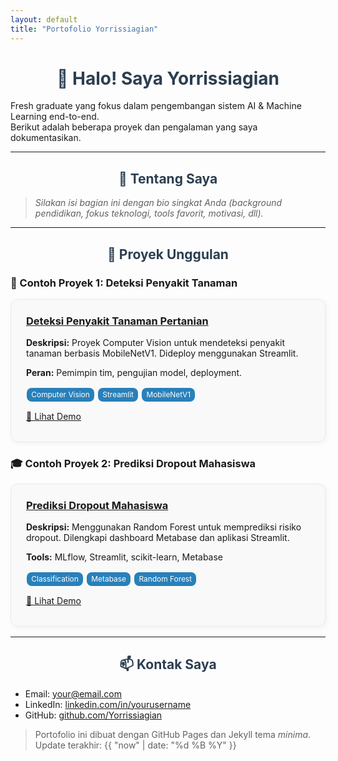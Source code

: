 ```yaml
---
layout: default
title: "Portofolio Yorrissiagian"
---
```


<style>
h1, h2 {
  text-align: center;
  color: #2c3e50;
}

section {
  margin-bottom: 3rem;
}

.project {
  border: 1px solid #eaeaea;
  border-radius: 12px;
  padding: 1.5rem;
  margin: 1rem 0;
  background: #f9f9f9;
  box-shadow: 2px 2px 8px rgba(0,0,0,0.05);
}

.project h3 {
  margin-top: 0;
  color: #2980b9;
}

.project p {
  margin-bottom: 0.5rem;
}

.badge {
  display: inline-block;
  padding: 0.3em 0.6em;
  margin: 0.1em;
  font-size: 0.85em;
  background: #2980b9;
  color: white;
  border-radius: 8px;
}
</style>

# 👋 Halo! Saya Yorrissiagian

Fresh graduate yang fokus dalam pengembangan sistem AI & Machine Learning end-to-end.  
Berikut adalah beberapa proyek dan pengalaman yang saya dokumentasikan.

---

## 💼 Tentang Saya
> *Silakan isi bagian ini dengan bio singkat Anda (background pendidikan, fokus teknologi, tools favorit, motivasi, dll).*

---

## 🚀 Proyek Unggulan

### 🌱 Contoh Proyek 1: Deteksi Penyakit Tanaman
<div class="project">
  <h3><a href="https://github.com/Capstone-LAI25-SM015/Capstone_Project_LAI25" target="_blank">Deteksi Penyakit Tanaman Pertanian</a></h3>
  <p><strong>Deskripsi:</strong> Proyek Computer Vision untuk mendeteksi penyakit tanaman berbasis MobileNetV1. Dideploy menggunakan Streamlit.</p>
  <p><strong>Peran:</strong> Pemimpin tim, pengujian model, deployment.</p>
  <p>
    <span class="badge">Computer Vision</span>
    <span class="badge">Streamlit</span>
    <span class="badge">MobileNetV1</span>
  </p>
  <p><a href="https://deteksipenyakittanaman.streamlit.app/" target="_blank">🔗 Lihat Demo</a></p>
</div>

### 🎓 Contoh Proyek 2: Prediksi Dropout Mahasiswa
<div class="project">
  <h3><a href="https://github.com/Yorrissiagian/Prediksi-Dropout-Mahasiswa" target="_blank">Prediksi Dropout Mahasiswa</a></h3>
  <p><strong>Deskripsi:</strong> Menggunakan Random Forest untuk memprediksi risiko dropout. Dilengkapi dashboard Metabase dan aplikasi Streamlit.</p>
  <p><strong>Tools:</strong> MLflow, Streamlit, scikit-learn, Metabase</p>
  <p>
    <span class="badge">Classification</span>
    <span class="badge">Metabase</span>
    <span class="badge">Random Forest</span>
  </p>
  <p><a href="https://jayajayainstitut-k75cbyntzam6qn66aabwtv.streamlit.app/" target="_blank">🔗 Lihat Demo</a></p>
</div>

<!-- Tambahkan proyek lainnya di bawah ini dengan struktur yang sama -->

---

## 📫 Kontak Saya
- Email: your@email.com  
- LinkedIn: [linkedin.com/in/yourusername](https://linkedin.com/in/yourusername)  
- GitHub: [github.com/Yorrissiagian](https://github.com/Yorrissiagian)

> Portofolio ini dibuat dengan GitHub Pages dan Jekyll tema *minima*.  
> Update terakhir: {{ "now" | date: "%d %B %Y" }}

